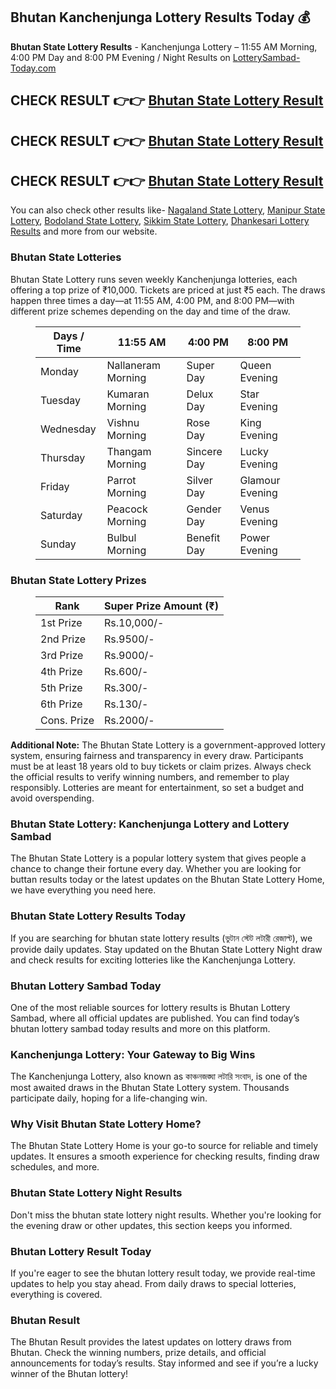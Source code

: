 ## Bhutan Kanchenjunga Lottery Results Today 💰

**Bhutan State Lottery Results** - Kanchenjunga Lottery – 11:55 AM Morning, 4:00 PM Day and 8:00 PM Evening / Night Results on [LotterySambad-Today.com](https://lotterysambad-today.com/)

## CHECK RESULT 👉👉 [Bhutan State Lottery Result](https://lotterysambad-today.com/bhutan-state-lottery-results-today/)
## CHECK RESULT 👉👉 [Bhutan State Lottery Result](https://lotterysambad-today.com/bhutan-state-lottery-results-today/)
## CHECK RESULT 👉👉 [Bhutan State Lottery Result](https://lotterysambad-today.com/bhutan-state-lottery-results-today/)

<p>You can also check other results like- <a href="https://lotterysambad-today.com/">Nagaland State Lottery</a>, <a href="https://lotterysambad-today.com/manipur-lottery-result-today/">Manipur State Lottery</a>, <a href="https://lotterysambad-today.com/bodoland-lottery-results-today/">Bodoland State Lottery</a>, <a href="https://lotterysambad-today.com/sikkim-state-lottery-result-today/">Sikkim State Lottery</a>, <a href="https://lotterysambad-today.com/dhankesari-lottery-sambad/">Dhankesari Lottery Results</a> and more from our website.</p>

### Bhutan State Lotteries
Bhutan State Lottery runs seven weekly Kanchenjunga lotteries, each offering a top prize of ₹10,000. Tickets are priced at just ₹5 each. The draws happen three times a day—at 11:55 AM, 4:00 PM, and 8:00 PM—with different prize schemes depending on the day and time of the draw.

<figure class="wp-block-table is-style-regular"><table class="has-fixed-layout"><thead><tr><th><strong>Days</strong> / Time</th><th><strong>11:55 AM</strong></th><th><strong><strong>4:00 PM</strong></strong></th><th><strong><strong>8:00 PM</strong></strong></th></tr></thead><tbody><tr><td>Monday</td><td>Nallaneram Morning</td><td>Super Day</td><td>Queen Evening</td></tr><tr><td>Tuesday</td><td>Kumaran Morning</td><td>Delux Day</td><td>Star Evening</td></tr><tr><td>Wednesday</td><td>Vishnu Morning</td><td>Rose Day</td><td>King Evening</td></tr><tr><td>Thursday</td><td>Thangam Morning</td><td>Sincere Day</td><td>Lucky Evening</td></tr><tr><td>Friday</td><td>Parrot Morning</td><td>Silver Day</td><td>Glamour Evening</td></tr><tr><td>Saturday</td><td>Peacock Morning</td><td>Gender Day</td><td>Venus Evening</td></tr><tr><td>Sunday</td><td>Bulbul Morning</td><td>Benefit Day</td><td>Power Evening</td></tr></tbody></table></figure>

### Bhutan State Lottery Prizes

<figure class="wp-block-table is-style-regular"><table class="has-fixed-layout"><thead><tr><th><strong>Rank</strong></th><th><strong>Super Prize Amount (₹)</strong></th></tr></thead><tbody><tr><td>1st Prize</td><td>Rs.10,000/-</td></tr><tr><td>2nd Prize</td><td>Rs.9500/-</td></tr><tr><td>3rd Prize</td><td>Rs.9000/-</td></tr><tr><td>4th Prize</td><td>Rs.600/-</td></tr><tr><td>5th Prize</td><td>Rs.300/-</td></tr><tr><td>6th Prize</td><td>Rs.130/-</td></tr><tr><td>Cons. Prize</td><td>Rs.2000/-</td></tr></tbody></table></figure>

**Additional Note:** The Bhutan State Lottery is a government-approved lottery system, ensuring fairness and transparency in every draw. Participants must be at least 18 years old to buy tickets or claim prizes. Always check the official results to verify winning numbers, and remember to play responsibly. Lotteries are meant for entertainment, so set a budget and avoid overspending.

### Bhutan State Lottery: Kanchenjunga Lottery and Lottery Sambad
The Bhutan State Lottery is a popular lottery system that gives people a chance to change their fortune every day. Whether you are looking for buttan results today or the latest updates on the Bhutan State Lottery Home, we have everything you need here.

### Bhutan State Lottery Results Today
If you are searching for bhutan state lottery results (ভুটান স্টেট লটারী রেজাল্ট), we provide daily updates. Stay updated on the Bhutan State Lottery Night draw and check results for exciting lotteries like the Kanchenjunga Lottery.

### Bhutan Lottery Sambad Today
One of the most reliable sources for lottery results is Bhutan Lottery Sambad, where all official updates are published. You can find today’s bhutan lottery sambad today results and more on this platform.

### Kanchenjunga Lottery: Your Gateway to Big Wins
The Kanchenjunga Lottery, also known as কাঞ্চনজঙ্ঘা লটারি সংবাদ, is one of the most awaited draws in the Bhutan State Lottery system. Thousands participate daily, hoping for a life-changing win.

### Why Visit Bhutan State Lottery Home?
The Bhutan State Lottery Home is your go-to source for reliable and timely updates. It ensures a smooth experience for checking results, finding draw schedules, and more.

### Bhutan State Lottery Night Results
Don't miss the bhutan state lottery night results. Whether you're looking for the evening draw or other updates, this section keeps you informed.

### Bhutan Lottery Result Today
If you're eager to see the bhutan lottery result today, we provide real-time updates to help you stay ahead. From daily draws to special lotteries, everything is covered.

### Bhutan Result
The Bhutan Result provides the latest updates on lottery draws from Bhutan. Check the winning numbers, prize details, and official announcements for today’s results. Stay informed and see if you’re a lucky winner of the Bhutan lottery!


